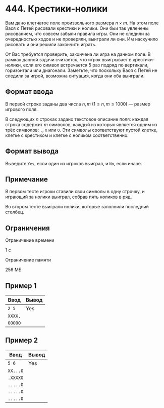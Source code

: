 # 444. Крестики-нолики

Вам дано клетчатое поле произвольного размера $n \times m$. На этом поле Вася с Петей рисовали крестики и нолики. Они быи так увлечены рисованием, что совсем забыли правила игры. Они не следили за очередностью ходов и не проверяли, выиграли ли они. Им наскучило рисовать и они решили закончить играть.

От Вас требуется проверить, закончена ли игра на данном поле. В рамках данной задачи считается, что игрок выигрывает в крестики-нолики, если его символ встречается 5 раз подряд по вертикали, горизонтали или диагонали. Заметьте, что поскольку Вася с Петей не следили за игрой, возможна ситуация, когда они оба выиграли.

## Формат ввода

В первой строке заданы два числа $n, m$ $(1 \le n, m \le 1000)$ — размер игрового поля.

В следующих $n$ строках задано текстовое описание поля: каждая строка содержит $m$ символов, каждый из которых является одним из трёх символов: `.`, `X` или `O`. Эти символы соответствуют пустой клетке, клетке с крестиком и клетке с ноликом соответственно.

## Формат вывода

Выведите `Yes`, если один из игроков выиграл, и `No`, если иначе.

## Примечание

В первом тесте игроки ставили свои символы в одну строчку, и играющий за нолики выиграл, собрав пять ноликов в ряд.

Во втором тесте выиграли нолики, которые заполнили последний столбец.

## Ограничения

Ограничение времени

1 с

Ограничение памяти

256 МБ

## Пример 1

| Ввод    | Вывод |
|---------|-------|
| `2 5`   | Yes   |
| `XXXX.` |       |
| `OOOOO` |       |

## Пример 2

| Ввод     | Вывод |
|----------|-------|
| `5 6`    | Yes   |
| `XX...O` |       |
| `.XXXXO` |       |
| `.....O` |       |
| `.....O` |       |
| `.....O` |       |
